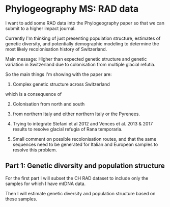 # Phylogeography MS: RAD data 

I want to add some RAD data into the Phylogeography paper so that we can submit to a higher impact journal. 

Currently I'm thinking of just presenting population structure, estimates of genetic diversity, and potentially demographic modeling to 
determine the most likely recolonisation history of Switzerland. 

Main message: Higher than expected genetic structure and genetic variation in Switzerland due to colonisation from multiple glacial refutia. 

So the main things I'm showing with the paper are: 

1. Complex genetic structure across Switzerland

which is a consequence of

2. Colonisation from north and south

3. from northern Italy and either northern Italy or the Pyrenees. 

4. Trying to integrate Stefani et al 2012 and Vences et al. 2013 & 2017 results to resolve glacial refugia of Rana temporaria. 

5. Small comment on possible recolonisation routes, and that the same sequences need to be generated for Italian and European samples
to resolve this problem. 


## Part 1: Genetic diversity and population structure

For the first part I will subset the CH RAD dataset to include only the samples for which I have mtDNA data. 

Then I will estimate genetic diversity and population structure based on these samples. 



